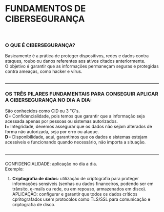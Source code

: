 # **FUNDAMENTOS DE CIBERSEGURANÇA**    

<br>  

### **O QUE É CIBERSEGURANÇA?**   
Basicamente é a prática de proteger dispositivos, redes e dados contra ataques, roubo ou danos referentes aos ativos citados anteriormente.  
O objetivo é garantir que as informações permaneçam seguras e protegidas contra ameaças, como hacker e vírus.  
<br>  
______________________________________________________________________________________________________________________________________________
### OS TRÊS PILARES FUNDAMENTAIS PARA CONSEGUIR APLICAR A CIBERSEGURANÇA NO DIA A DIA:    
São conhecidos como CID ou 3 "C's.   
**C**= Confidencialidade, pois temos que garantir que a informação seja acessada apenas por pessoas ou sistemas autorizados.  
**I**= Integridade, devemos assegurar que os dados não sejam alterados de forma não autorizada, seja por erro ou ataque.   
**D**= Disponibilidade, aqui, garantimos que os dados e sistemas estejam acessíveis e funcionando quando necessário, não importa a situação.   
<br>   
_______________________________________________________________________________________________________________________________________________
###

CONFIDENCIALIDADE: aplicação no dia a dia.    
  Exemplo: 
  1) **Criptografia de dados**: utilização de criptografia para proteger informações sensíveis (senhas ou dados financeiros, podendo ser em trânsito, e-mails ou rede, ou em repouso, armazenados em disco).
  APLICAÇÃO: configurar e garantir que todos os dados críticos cpritografados usem protocolos como TLS/SSL para comunicação e criptografia de disco.
